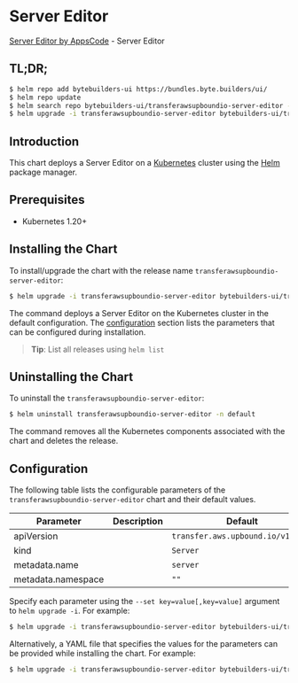 # Server Editor

[Server Editor by AppsCode](https://byte.builders) - Server Editor

## TL;DR;

```bash
$ helm repo add bytebuilders-ui https://bundles.byte.builders/ui/
$ helm repo update
$ helm search repo bytebuilders-ui/transferawsupboundio-server-editor --version=v0.4.18
$ helm upgrade -i transferawsupboundio-server-editor bytebuilders-ui/transferawsupboundio-server-editor -n default --create-namespace --version=v0.4.18
```

## Introduction

This chart deploys a Server Editor on a [Kubernetes](http://kubernetes.io) cluster using the [Helm](https://helm.sh) package manager.

## Prerequisites

- Kubernetes 1.20+

## Installing the Chart

To install/upgrade the chart with the release name `transferawsupboundio-server-editor`:

```bash
$ helm upgrade -i transferawsupboundio-server-editor bytebuilders-ui/transferawsupboundio-server-editor -n default --create-namespace --version=v0.4.18
```

The command deploys a Server Editor on the Kubernetes cluster in the default configuration. The [configuration](#configuration) section lists the parameters that can be configured during installation.

> **Tip**: List all releases using `helm list`

## Uninstalling the Chart

To uninstall the `transferawsupboundio-server-editor`:

```bash
$ helm uninstall transferawsupboundio-server-editor -n default
```

The command removes all the Kubernetes components associated with the chart and deletes the release.

## Configuration

The following table lists the configurable parameters of the `transferawsupboundio-server-editor` chart and their default values.

|     Parameter      | Description |                   Default                    |
|--------------------|-------------|----------------------------------------------|
| apiVersion         |             | <code>transfer.aws.upbound.io/v1beta1</code> |
| kind               |             | <code>Server</code>                          |
| metadata.name      |             | <code>server</code>                          |
| metadata.namespace |             | <code>""</code>                              |


Specify each parameter using the `--set key=value[,key=value]` argument to `helm upgrade -i`. For example:

```bash
$ helm upgrade -i transferawsupboundio-server-editor bytebuilders-ui/transferawsupboundio-server-editor -n default --create-namespace --version=v0.4.18 --set apiVersion=transfer.aws.upbound.io/v1beta1
```

Alternatively, a YAML file that specifies the values for the parameters can be provided while
installing the chart. For example:

```bash
$ helm upgrade -i transferawsupboundio-server-editor bytebuilders-ui/transferawsupboundio-server-editor -n default --create-namespace --version=v0.4.18 --values values.yaml
```
